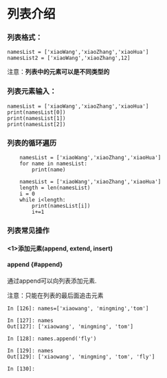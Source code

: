 # 列表介绍

### 列表格式：

```
namesList = ['xiaoWang','xiaoZhang','xiaoHua']
namesList2 = ['xiaoWang','xiaoZhang',12]
```

注意：**列表中的元素可以是不同类型的**

### 列表元素输入：

```
namesList = ['xiaoWang','xiaoZhang','xiaoHua']
print(namesList[0])
print(namesList[1])
print(namesList[2])
```

### 列表的循环遍历

```
    namesList = ['xiaoWang','xiaoZhang','xiaoHua']
    for name in namesList:
        print(name)
```

```
    namesList = ['xiaoWang','xiaoZhang','xiaoHua']
    length = len(namesList)
    i = 0
    while i<length:
        print(namesList[i])
        i+=1
```

### 列表常见操作

#### &lt;1&gt;添加元素\(append, extend, insert\)

#### append {#append}

通过append可以向列表添加元素.

注意：只能在列表的最后面追击元素

```
In [126]: names=['xiaowang', 'mingming','tom']

In [127]: names
Out[127]: ['xiaowang', 'mingming', 'tom']

In [128]: names.append('fly')

In [129]: names
Out[129]: ['xiaowang', 'mingming', 'tom', 'fly']

In [130]:
```



